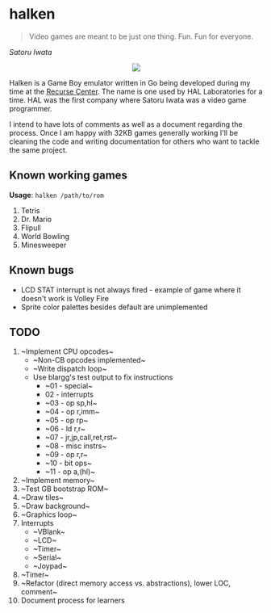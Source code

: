 # halken
>Video games are meant to be just one thing. Fun. Fun for everyone.

*Satoru Iwata*

<p align="center">
  <img src="https://i.imgur.com/opqDZes.gif">
</p>

Halken is a Game Boy emulator written in Go being developed during my time at the [Recurse Center](https://recurse.com).
The name is one used by HAL Laboratories for a time. HAL was the first company where Satoru Iwata was a video game programmer.

I intend to have lots of comments as well as a document regarding the process. Once I am happy with 32KB games generally working I'll be cleaning the code and writing documentation for others who want to tackle the same project.

## Known working games

**Usage**: `halken /path/to/rom`

1. Tetris
2. Dr. Mario
3. Flipull
4. World Bowling
5. Minesweeper

## Known bugs
* LCD STAT interrupt is not always fired - example of game where it doesn't work is Volley Fire
* Sprite color palettes besides default are unimplemented

## TODO

1. ~Implement CPU opcodes~
    * ~Non-CB opcodes implemented~
     * ~Write dispatch loop~
     * Use blargg's test output to fix instructions
       * ~01 - special~
       * 02 - interrupts
       * ~03 - op sp,hl~
       * ~04 - op r,imm~
       * ~05 - op rp~
       * ~06 - ld r,r~
       * ~07 - jr,jp,call,ret,rst~
       * ~08 - misc instrs~
       * ~09 - op r,r~
       * ~10 - bit ops~
       * ~11 - op a,(hl)~
2. ~Implement memory~
3. ~Test GB bootstrap ROM~
4. ~Draw tiles~
5. ~Draw background~
6. ~Graphics loop~
7. Interrupts
   * ~VBlank~
   * ~LCD~
   * ~Timer~
   * ~Serial~
   * ~Joypad~
8. ~Timer~
9. ~Refactor (direct memory access vs. abstractions), lower LOC, comment~
10. Document process for learners
